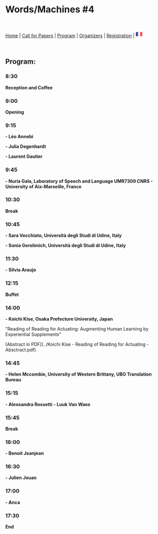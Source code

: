 # Words/Machines #4

<br>

[Home](https://motsmachines.github.io/2022/en) | [Call for Papers](https://motsmachines.github.io/2022/en/cfp) | [Program](https://motsmachines.github.io/2022/en/program) | [Organizers](https://motsmachines.github.io/2022/en/orga) | [Registration](https://motsmachines.github.io/2022/en/registration) | [<img src="FR.png" width="20">](https://motsmachines.github.io/2022/fr/program)

<br>

## Program:

### 8:30

**Reception and Coffee**

### 9:00

**Opening**

### 9:15

**- Léo Annebi**

**- Julia Degenhardt**

**- Laurent Gautier**

### 9:45

**- Nuria Gala, Laboratory of Speech and Language UMR7309 CNRS - University of Aix-Marseille, France**

### 10:30

**Break**

### 10:45

**- Sara Vecchiato, Università degli Studi di Udine, Italy**

**- Sonia Gerolimich, Università degli Studi di Udine, Italy**

### 11:30

**- Silvia Araujo**

### 12:15

**Buffet**

### 14:00

**- Koichi Kise, Osaka Prefecture University, Japan**

"Reading of Reading for Actuating: Augmenting Human Learning by Experiential Supplements"

[Abstract in PDF](../Koichi Kise - Reading of Reading for Actuating - Absctract.pdf)

### 14:45

**- Helen Mccombie, University of Western Brittany, UBO Translation Bureau**

### 15:15

**- Alessandra Rossetti**
**- Luuk Van Waes**

### 15:45

**Break**

### 16:00

**- Benoit Jeanjean**

### 16:30

**- Julien Jouan**

### 17:00

**- Anca**

### 17:30

**End**

